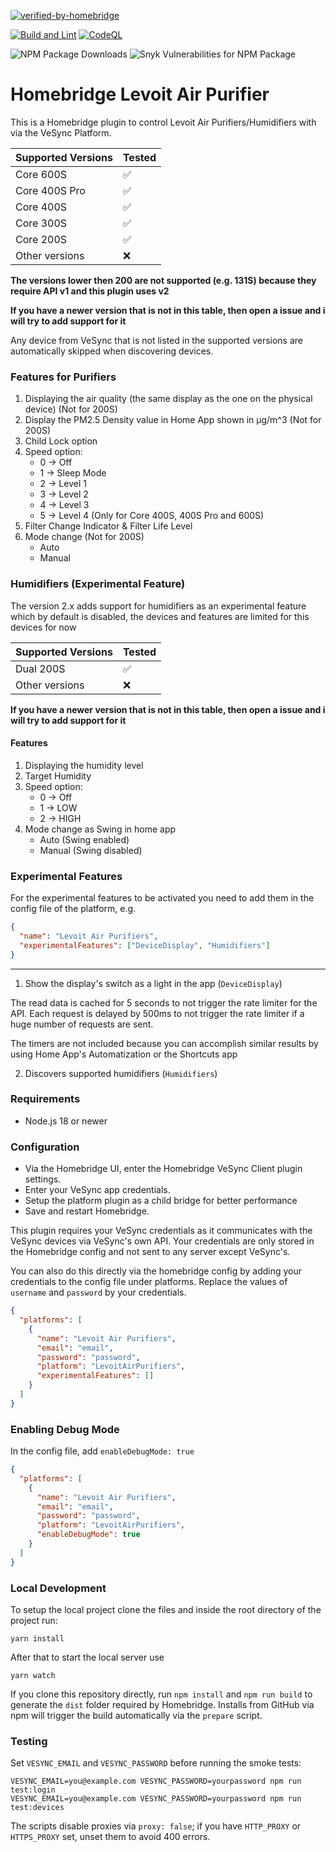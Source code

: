 [![verified-by-homebridge](https://badgen.net/badge/homebridge/verified/purple)](https://github.com/homebridge/homebridge/wiki/Verified-Plugins)

[![Build and Lint](https://github.com/RaresAil/homebridge-levoit-air-purifier/actions/workflows/build.yml/badge.svg)](https://github.com/RaresAil/homebridge-levoit-air-purifier/actions/workflows/build.yml)
[![CodeQL](https://github.com/RaresAil/homebridge-levoit-air-purifier/actions/workflows/codeql-analysis.yml/badge.svg)](https://github.com/RaresAil/homebridge-levoit-air-purifier/actions/workflows/codeql-analysis.yml)

![NPM Package Downloads](https://badgen.net/npm/dm/homebridge-levoit-air-purifier)
![Snyk Vulnerabilities for NPM Package](https://img.shields.io/snyk/vulnerabilities/npm/homebridge-levoit-air-purifier)

# Homebridge Levoit Air Purifier

This is a Homebridge plugin to control Levoit Air Purifiers/Humidifiers with via the VeSync Platform.

| Supported Versions | Tested |
| ------------------ | ------ |
| Core 600S          | ✅     |
| Core 400S Pro      | ✅     |
| Core 400S          | ✅     |
| Core 300S          | ✅     |
| Core 200S          | ✅     |
| Other versions     | ❌     |

**The versions lower then 200 are not supported (e.g. 131S) because they require API v1 and this plugin uses v2**

**If you have a newer version that is not in this table, then open a issue
and i will try to add support for it**

Any device from VeSync that is not listed in the supported versions are automatically skipped when discovering devices.

### Features for Purifiers

1. Displaying the air quality (the same display as the one on the physical device) (Not for 200S)
2. Display the PM2.5 Density value in Home App shown in µg/m^3 (Not for 200S)
3. Child Lock option
4. Speed option:
   - 0 -> Off
   - 1 -> Sleep Mode
   - 2 -> Level 1
   - 3 -> Level 2
   - 4 -> Level 3
   - 5 -> Level 4 (Only for Core 400S, 400S Pro and 600S)
5. Filter Change Indicator & Filter Life Level
6. Mode change (Not for 200S)
   - Auto
   - Manual

### Humidifiers (Experimental Feature)

The version 2.x adds support for humidifiers as an experimental feature which by default is disabled, the devices and features are limited for this devices for now

| Supported Versions | Tested |
| ------------------ | ------ |
| Dual 200S          | ✅     |
| Other versions     | ❌     |

**If you have a newer version that is not in this table, then open a issue
and i will try to add support for it**

#### Features

1. Displaying the humidity level
2. Target Humidity
3. Speed option:
   - 0 -> Off
   - 1 -> LOW
   - 2 -> HIGH
4. Mode change as Swing in home app
   - Auto (Swing enabled)
   - Manual (Swing disabled)

### Experimental Features

For the experimental features to be activated you need to add them in the config file of the platform, e.g.

```json
{
  "name": "Levoit Air Purifiers",
  "experimentalFeatures": ["DeviceDisplay", "Humidifiers"]
}
```

---

1. Show the display's switch as a light in the app (`DeviceDisplay`)

The read data is cached for 5 seconds to not trigger the rate limiter for the API.
Each request is delayed by 500ms to not trigger the rate limiter if a huge number of requests are sent.

The timers are not included because you can accomplish similar results by using Home App's Automatization or the Shortcuts app

2. Discovers supported humidifiers (`Humidifiers`)

### Requirements

- Node.js 18 or newer

### Configuration

- Via the Homebridge UI, enter the Homebridge VeSync Client plugin settings.
- Enter your VeSync app credentials.
- Setup the platform plugin as a child bridge for better performance
- Save and restart Homebridge.

This plugin requires your VeSync credentials as it communicates with the VeSync devices via VeSync's own API. Your credentials are only stored in the Homebridge config and not sent to any server except VeSync's.

You can also do this directly via the homebridge config by adding your credentials to the config file under platforms. Replace the values of `username` and `password` by your credentials.

```json
{
  "platforms": [
    {
      "name": "Levoit Air Purifiers",
      "email": "email",
      "password": "password",
      "platform": "LevoitAirPurifiers",
      "experimentalFeatures": []
    }
  ]
}
```

### Enabling Debug Mode

In the config file, add `enableDebugMode: true`

```json
{
  "platforms": [
    {
      "name": "Levoit Air Purifiers",
      "email": "email",
      "password": "password",
      "platform": "LevoitAirPurifiers",
      "enableDebugMode": true
    }
  ]
}
```

### Local Development

To setup the local project clone the files and inside the root directory of the project run:

```
yarn install
```

After that to start the local server use

```
yarn watch
```

If you clone this repository directly, run `npm install` and `npm run build` to generate the `dist` folder required by Homebridge. Installs from GitHub via npm will trigger the build automatically via the `prepare` script.

### Testing

Set `VESYNC_EMAIL` and `VESYNC_PASSWORD` before running the smoke tests:

```
VESYNC_EMAIL=you@example.com VESYNC_PASSWORD=yourpassword npm run test:login
VESYNC_EMAIL=you@example.com VESYNC_PASSWORD=yourpassword npm run test:devices
```

The scripts disable proxies via `proxy: false`; if you have `HTTP_PROXY` or `HTTPS_PROXY` set, unset them to avoid 400 errors.
